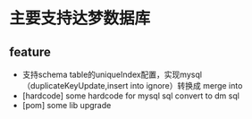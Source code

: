 
# 主要支持达梦数据库

## feature
- 支持schema table的uniqueIndex配置，实现mysql（duplicateKeyUpdate,insert into ignore）转换成 merge into
- [hardcode] some hardcode for mysql sql convert to dm sql
- [pom] some lib upgrade